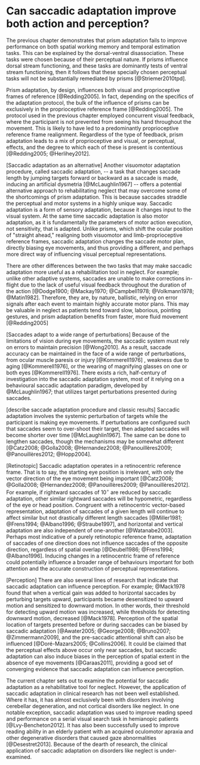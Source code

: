 Can saccadic adaptation improve both action and perception?
===========================================================

The previous chapter demonstrates that prism adaptation fails to
improve performance on both spatial working memory and temporal
estimation tasks. This can be explained by the dorsal-ventral
disassociation. These tasks were chosen because of their
perceptual nature. If prisms influence dorsal stream functioning,
and these tasks are dominantly tests of ventral stream
functioning, then it follows that these specially chosen
perceptual tasks will not be substantially remediated by prisms
[@Striemer2010tpd].

Prism adaptation, by design, influences both visual and
proprioceptive frames of reference [@Redding2005]. In fact,
depending on the specifics of the adaptation protocol, the bulk of
the influence of prisms can be exclusively in the proprioceptive
reference frame [@Redding2005]. The protocol used in the previous
chapter employed concurrent visual feedback, where the participant
is not prevented from seeing his hand throughout the movement.
This is likely to have led to a predominantly proprioceptive
reference frame realignment. Regardless of the type of feedback,
prism adaptation leads to a mix of proprioceptive and visual, or
perceptual, effects, and the degree to which each of these is
present is contentious [@Redding2005; @Herlihey2012].

[Saccadic adaptation as an alternative] Another visuomotor
adaptation procedure, called saccadic adaptation, -- a task that
changes saccade length by jumping targets forward or backward as a
saccade is made, inducing an artificial dysmetria
[@McLaughlin1967] -- offers a potential alternative approach to
rehabilitating neglect that may overcome some of the shortcomings
of prism adaptation. This is because saccades straddle the
perceptual and motor systems in a highly unique way.  Saccadic
adaptation is a form of sensory adaptation, because it changes
input to the visual system. At the same time saccadic adaptation
is also motor adaptation, as it is fundamentally the parameters of
motor action execution, not sensitivity, that is adapted. Unlike
prisms, which shift the ocular position of "straight ahead,"
realigning both visuomotor and limb-proprioceptive reference
frames, saccadic adaptation changes the saccade motor plan,
directly biasing eye movements, and thus providing a different,
and perhaps more direct way of influencing visual perceptual
representations.

There are other differences between the two tasks that may make
saccadic adaptation more useful as a rehabilitation tool in
neglect.  For example; unlike other adaptive systems, saccades are
unable to make corrections in-flight due to the lack of useful
visual feedback throughout the duration of the action [@Dodge1900;
@Mackay1970; @Campbell1978; @Volkmann1978; @Matin1982].
Therefore, they are, by nature, ballistic, relying on error
signals after each event to maintain highly accurate motor plans.
This may be valuable in neglect as patients tend toward slow,
laborious, pointing gestures, and prism adaptation benefits from
faster, more fluid movement [@Redding2005]

[Saccades adapt to a wide range of perturbations] Because of the
limitations of vision during eye movements, the saccadic system
must rely on errors to maintain precision [@Wong2010]. As a
result, saccade accuracy can be maintained in the face of a wide
range of perturbations, from ocular muscle paresis or injury
[@Kommerell1976] , weakness due to aging [@Kommerell1976], or the
wearing of magnifying glasses on one or both eyes
[@Kommerell1976]. There exists a rich, half-century of
investigation into the saccadic adaptation system, most of it
relying on a behavioural saccadic adaptation paradigm, developed
by @McLaughlin1967; that utilizes target perturbations presented
during saccades.

[describe saccade adaptation procedure and classic results]
Saccadic adaptation involves the systemic perturbation of targets
while the participant is making eye movements. If perturbations
are configured such that saccades seem to over-shoot their target,
then adapted saccades will become shorter over time
[@McLaughlin1967].  The same can be done to lengthen saccades,
though the mechanisms may be somewhat different [@Catz2008;
@Golla2008; @Hernandez2008; @Panouillères2009; @Panouillères2012;
@Hopp2004].

[Retinotopic] Saccadic adaptation operates in a retinocentric
reference frame. That is to say, the starting eye position is
irrelevant, with only the vector direction of the eye movement
being important [@Catz2008; @Golla2008; @Hernandez2008;
@Panouillères2009; @Panouillères2012]. For example, if rightward
saccades of 10$^\circ$ are reduced by saccadic adaptation, other similar
rightward saccades will be hypometric, regardless of the eye or
head position.  Congruent with a retinocentric vector-based
representation, adaptation of saccades of a given length will
continue to affect similar but not drastically different length
saccades [@Miller1981; @Frens1994; @Albano1996; @Straube1997], and
horizontal and vertical adaptation are also independent of
one-another [@Watanabe2003]. Perhaps most indicative of a purely
retinotopic reference frame, adaptation of saccades of one
direction does not influence saccades of the opposite direction,
regardless of spatial overlap [@Deubel1986; @Frens1994;
@Albano1996]. Inducing changes in a retinocentric frame of
reference could potentially influence a broader range of
behaviours important for both attention and the accurate
construction of perceptual representations.

[Perception] There are also several lines of research that
indicate that saccadic adaptation can influence perception. For
example; @Mack1978 found that when a vertical gain was added to
horizontal saccades by perturbing targets upward, participants
became desensitized to upward motion and sensitized to downward
motion.  In other words, their threshold for detecting upward
motion was increased, while thresholds for detecting downward
motion, decreased [@Mack1978].  Perception of the spatial location
of targets presented before or during saccades can be biased by
saccadic adaptation [@Awater2005; @George2008; @Bruno2007;
@Zimmermann2009], and the pre-saccadic attentional shift can also
be influenced [@Doré-Mazars2005; @Collins2006]. It could be
claimed that the perceptual effects above occur only near
saccades, but saccadic adaptation can also induce biases in the
perception of spatial extent in the absence of eye movements
[@Garaas2011], providing a good set of converging evidence that
saccadic adaptation can influence perception.

The current chapter sets out to examine the potential for saccadic
adaptation as a rehabilitative tool for neglect. However, the
application of saccadic adaptation in clinical research has not
been well established. Where it has, it has almost exclusively
been with disorders involving cerebellar degeneration, and not
cortical disorders like neglect. In one notable exception,
saccadic adaptation was used to improve reading speed and
performance on a serial visual search task in hemianopic patients
[@Lvy-Bencheton2012]. It has also been successfully used to
improve reading ability in an elderly patient with an acquired
oculomotor apraxia and other degenerative disorders that caused
gaze abnormalities [@Desestret2013]. Because of the dearth of
research, the clinical application of saccadic adaptation on
disorders like neglect is under-examined.

